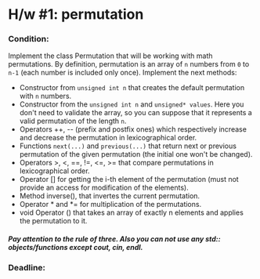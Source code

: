 # H/w #1: permutation

### Condition:
Implement the class Permutation that will be working with math permutations. By definition, permutation is an array of `n` numbers from `0` to `n-1` (each number is included only once). Implement the next methods:
+ Constructor from `unsigned int n` that creates the default permutation with `n` numbers.
+ Constructor from the `unsigned int n` and `unsigned* values`. Here you don't need to validate the array, so you can suppose that it represents a valid permutation of the length `n`.
+ Operators ++, -- (prefix and postfix ones) which respectively increase and decrease the permutation in lexicographical order.
+ Functions `next(...)` and `previous(...)` that return next or previous permutation of the given permutation (the initial one won't be changed).
+ Operators >, <, ==, !=, <=, >= that compare permutations in lexicographical order.
+ Operator [] for getting the i-th element of the permutation (must not provide an access for modification of the elements).
+ Method inverse(), that invertes the current permutation.
+ Operator * and *= for multiplication of the permutations.
+ void Operator () that takes an array of exactly n elements and applies the permutation to it.


##### Pay attention to the rule of three. Also you can not use any std:: objects/functions except cout, cin, endl.

### Deadline:

